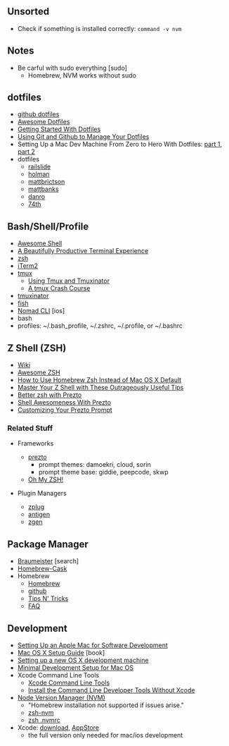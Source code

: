 ## Unsorted
- Check if something is installed correctly: `command -v nvm`


## Notes
- Be carful with sudo everything [sudo]
  - Homebrew, NVM works without sudo


## dotfiles
- [github dotfiles](http://dotfiles.github.io)
- [Awesome Dotfiles](https://github.com/webpro/awesome-dotfiles)
- [Getting Started With Dotfiles](https://medium.com/@webprolific/getting-started-with-dotfiles-43c3602fd789#.tgeb6wlfw)
- [Using Git and Github to Manage Your Dotfiles](http://blog.smalleycreative.com/tutorials/using-git-and-github-to-manage-your-dotfiles/)
- Setting Up a Mac Dev Machine From Zero to Hero With Dotfiles: [part 1](https://code.tutsplus.com/tutorials/setting-up-a-mac-dev-machine-from-zero-to-hero-with-dotfiles--net-35449), [part 2](https://code.tutsplus.com/tutorials/setting-up-a-mac-dev-machine-from-zero-to-hero-with-dotfiles-part-2--cms-23145)
- dotfiles
  - [railslide](https://github.com/Railslide/dotfiles/blob/master/installdotfiles.sh)
  - [holman](https://github.com/holman/dotfiles)
  - [mattbrictson](https://github.com/mattbrictson/dotfiles)
  - [mattbanks](https://github.com/mattbanks/dotfiles)
  - [danro](https://github.com/danro/dotfiles)
  - [74th](https://github.com/74th/dotfiles)


## Bash/Shell/Profile
- [Awesome Shell](https://github.com/alebcay/awesome-shell)
- [A Beautifully Productive Terminal Experience](http://mikebuss.com/2014/02/02/a-beautiful-productive-terminal-experience)
- [zsh](https://en.wikipedia.org/wiki/Z_shell)
- [iTerm2](http://www.iterm2.com/#/section/home)
- [tmux](https://tmux.github.io)
  - [Using Tmux and Tmuxinator](http://aokolish.me/blog/2013/02/12/using-tmux-and-tmuxinator/)
  - [A tmux Crash Course](https://robots.thoughtbot.com/a-tmux-crash-course)
- [tmuxinator](https://github.com/tmuxinator/tmuxinator)
- [fish](https://fishshell.com)
- [Nomad CLI](http://nomad-cli.com) [ios]
- bash
- profiles: ~/.bash_profile, ~/.zshrc, ~/.profile, or ~/.bashrc


## Z Shell (ZSH)
- [Wiki](http://zshwiki.org/home/)
- [Awesome ZSH](https://github.com/unixorn/awesome-zsh-plugins)
- [How to Use Homebrew Zsh Instead of Mac OS X Default](http://zanshin.net/2013/09/03/how-to-use-homebrew-zsh-instead-of-max-os-x-default/)
- [Master Your Z Shell with These Outrageously Useful Tips](http://reasoniamhere.com/2014/01/11/outrageously-useful-tips-to-master-your-z-shell/)
- [Better zsh with Prezto](http://wikimatze.de/better-zsh-with-prezto)
- [Shell Awesomeness With Prezto](http://joshsymonds.com/blog/2014/06/12/shell-awesomeness-with-prezto/)
- [Customizing Your Prezto Prompt](http://mikebuss.com/2014/04/07/customizing-prezto/)

### Related Stuff
- Frameworks
  - [prezto](https://github.com/sorin-ionescu/prezto)
    - prompt themes: damoekri, cloud, sorin
    - prompt theme base: giddie, peepcode, skwp
  - [Oh My ZSH!](http://ohmyz.sh)

- Plugin Managers
  - [zplug](https://github.com/zplug/zplug/)
  - [antigen](http://antigen.sharats.me)
  - [zgen](https://github.com/tarjoilija/zgen)


## Package Manager
- [Braumeister](http://braumeister.org) [search]
- [Homebrew-Cask](https://caskroom.github.io)
- Homebrew
  - [Homebrew](http://brew.sh)
  - [github](https://github.com/Homebrew/brew)
  - [Tips N' Tricks](https://github.com/Homebrew/brew/blob/master/docs/Tips-N'-Tricks.md)
  - [FAQ](https://github.com/Homebrew/brew/blob/master/docs/FAQ.md)


## Development
- [Setting Up an Apple Mac for Software Development](http://www.stuartellis.name/articles/mac-setup/)
- [Mac OS X Setup Guide](http://sourabhbajaj.com/mac-setup/index.html) [book]
- [Setting up a new OS X development machine](https://mattstauffer.co/blog/series/setting-up-a-new-os-x-development-machine)
- [Minimal Development Setup for Mac OS](http://blog.coldflake.com/posts/Minimal-Development-Setup-for-Mac-OS/)
- Xcode Command Line Tools
  - [Xcode Command Line Tools](http://railsapps.github.io/xcode-command-line-tools.html)
  - [Install the Command Line Developer Tools Without Xcode](http://mac-how-to.wonderhowto.com/how-to/install-command-line-developer-tools-without-xcode-0168115/)
- [Node Version Manager (NVM)](https://github.com/creationix/nvm)
  - "Homebrew installation not supported if issues arise."
  - [zsh-nvm](https://github.com/lukechilds/zsh-nvm)
  - [zsh .nvmrc](https://github.com/creationix/nvm#calling-nvm-use-automatically-in-a-directory-with-a-nvmrc-file)
- Xcode: [download](https://developer.apple.com/xcode/), [AppStore](https://itunes.apple.com/hu/app/xcode/id497799835?mt=12)
  - the full version only needed for mac/ios development
